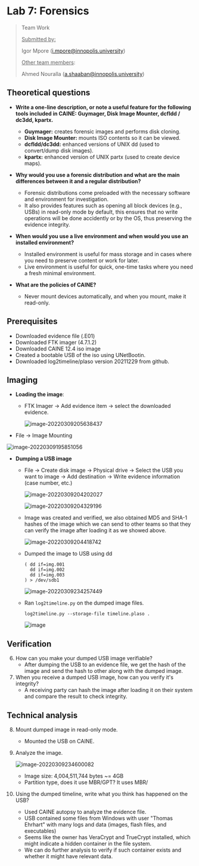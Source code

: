 # Lab 7: Forensics

> Team Work
>
> <u>Submitted by:</u> 
>
> Igor Mpore (i.mpore@innopolis.university)
>
> <u>Other team members</u>:
>
> Ahmed Nouralla (a.shaaban@innopolis.university)



## Theoretical questions

- **Write a one-line description, or note a useful feature for the following tools included in CAINE: Guymager, Disk Image Mounter, dcfldd / dc3dd, kpartx.**
  - **Guymager:** creates forensic images and performs disk cloning.
  - **Disk Image Mounter:** mounts ISO contents so it can be viewed.
  - **dcfldd/dc3dd:** enhanced versions of UNIX dd (used to convert/dump disk images).
  - **kpartx:** enhanced version of UNIX partx (used to create device maps).

- **Why would you use a forensic distribution and what are the main differences between it and a regular distribution?**
  - Forensic distributions come preloaded with the necessary software and environment for investigation.
  - It also provides features such as opening all block devices (e.g., USBs) in read-only mode by default, this ensures that no write operations will be done accidently or by the OS, thus preserving the evidence integrity.
- **When would you use a live environment and when would you use an installed environment?**
  - Installed environment is useful for mass storage and in cases where you need to preserve content or work for later.
  - Live environment is useful for quick, one-time tasks where you need a fresh minimal environment.
- **What are the policies of CAINE?**
  - Never mount devices automatically, and when you mount, make it read-only.

## Prerequisites

- Downloaded evidence file (.E01)
- Downloaded FTK imager (4.7.1.2)
- Downloaded CAINE 12.4 iso image
- Created a bootable USB of the iso using UNetBootin.
- Downloaded log2timeline/plaso version 20211229 from github.

## Imaging

- **Loading the image**:

  - FTK Imager -> Add evidence item -> select the downloaded evidence.

    ![image-20220309205638437](../images\image-20220309205638437.png)

- File -> Image Mounting

![image-20220309195851056](../images\image-20220309195851056.png)

- **Dumping a USB image**

  - File -> Create disk image -> Physical drive -> Select the USB you want to image -> Add destination -> Write evidence information (case number, etc.)

    ![image-20220309204202027](../images\image-20220309204202027.png)

    ![image-20220309204329196](../images\image-20220309204329196.png)

  - Image was created and verified, we also obtained MD5 and SHA-1 hashes of the image which we can send to other teams so that they can verify the image after loading it as we showed above.

    ![image-20220309204418742](../images\image-20220309204418742.png) 
    
  - Dumped the image to USB using dd
  
    ```
    ( dd if=img.001
      dd if=img.002
      dd if=img.003
    ) > /dev/sdb1
    ```
  
    ![image-20220309234257449](../images\image-20220309234257449.png)
    
  - Ran `log2timeline.py` on the dumped image files.
  
    ```
    log2timeline.py --storage-file timeline.plaso .
    ```
  
    ![image](../images\photo_2022-03-10_00-06-45.jpg)
  
    

## Verification

6. How can you make your dumped USB image verifiable?
   - After dumping the USB to an evidence file, we get the hash of the image and send the hash to other along with the dumped image.
7. When you receive a dumped USB image, how can you verify it's integrity?
   - A receiving party can hash the image after loading it on their system and compare the result to check integrity.



## Technical analysis

8. Mount dumped image in read-only mode.

   - Mounted the USB on CAINE.

9. Analyze the image.

   ![image-20220309234600082](../images\image-20220309234600082.png)

   - Image size: 4,004,511,744 bytes ~= 4GB
   - Partition type, does it use MBR/GPT? It uses MBR/

10. Using the dumped timeline, write what you think has happened on the USB?

    - Used CAINE autopsy to analyze the evidence file.
    - USB contained some files from Windows with user "Thomas Ehrhart" with many logs and data (images, flash files, and executables)
    - Seems like the owner has VeraCrypt and TrueCrypt installed, which might indicate a hidden container in the file system.
    - We can do further analysis to verify if such container exists and whether it might have relevant data.
    

